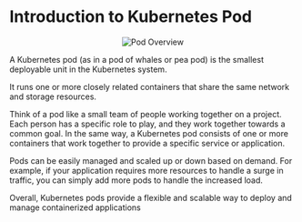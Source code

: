 # Introduction to Kubernetes Pod

<p align="center">
    <img src="../../../..//assets/eks-course-images/pods/pod.png" alt="Pod Overview" />
</p>

A Kubernetes pod (as in a pod of whales or pea pod) is the smallest deployable unit in the Kubernetes system.

It runs one or more closely related containers that share the same network and storage resources.

Think of a pod like a small team of people working together on a project. Each person has a specific role to play, and they work together towards a common goal. In the same way, a Kubernetes pod consists of one or more containers that work together to provide a specific service or application.

Pods can be easily managed and scaled up or down based on demand. For example, if your application requires more resources to handle a surge in traffic, you can simply add more pods to handle the increased load.

Overall, Kubernetes pods provide a flexible and scalable way to deploy and manage containerized applications